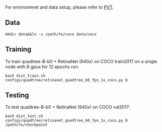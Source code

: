 For environmnet and data setup, please refer to [PVT](https://github.com/whai362/PVT/blob/v2/detection/README.md).

## Data
```
mkdir data&&ln -s /path/to/coco data/coco
```

## Training
To train quadtree-B-b0 + RetinaNet (640x) on COCO train2017 on a single node with 8 gpus for 12 epochs run:

```
bash dist_train.sh configs/quadtree/retinanet_quadtree_b0_fpn_1x_coco.py 8
```

## Testing
To test quadtree-B-b0 + RetinaNet (640x) on COCO val2017:

```
bash dist_test.sh configs/quadtree/retinanet_quadtree_b0_fpn_1x_coco.py 8 /path/to/checkpoint
```
